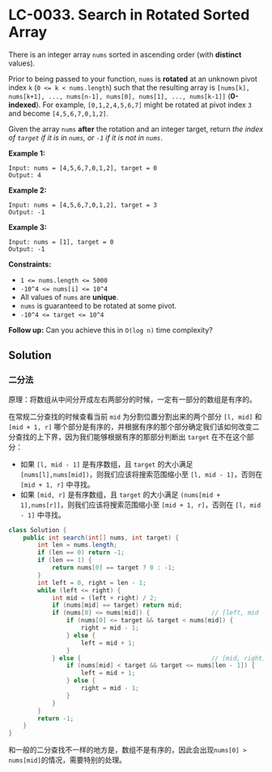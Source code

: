 # LC-0033. Search in Rotated Sorted Array

There is an integer array `nums` sorted in ascending order (with **distinct** values).

Prior to being passed to your function, `nums` is **rotated** at an unknown pivot index `k` (`0 <= k < nums.length`) such that the resulting array is `[nums[k], nums[k+1], ..., nums[n-1], nums[0], nums[1], ..., nums[k-1]]` (**0-indexed**). For example, `[0,1,2,4,5,6,7]` might be rotated at pivot index `3` and become `[4,5,6,7,0,1,2]`.

Given the array `nums` **after** the rotation and an integer target, return _the index of `target` if it is in `nums`, or `-1` if it is not in `nums`_.

**Example 1:**

```text
Input: nums = [4,5,6,7,0,1,2], target = 0
Output: 4
```

**Example 2:**

```text
Input: nums = [4,5,6,7,0,1,2], target = 3
Output: -1
```

**Example 3:**

```text
Input: nums = [1], target = 0
Output: -1
```

**Constraints:**

-   `1 <= nums.length <= 5000`
-   `-10^4 <= nums[i] <= 10^4`
-   All values of `nums` are **unique**.
-   `nums` is guaranteed to be rotated at some pivot.
-   `-10^4 <= target <= 10^4`

**Follow up:** Can you achieve this in `O(log n)` time complexity?

## Solution

### 二分法

原理：将数组从中间分开成左右两部分的时候，一定有一部分的数组是有序的。

在常规二分查找的时候查看当前 `mid` 为分割位置分割出来的两个部分 `[l, mid]` 和 `[mid + 1, r]` 哪个部分是有序的，并根据有序的那个部分确定我们该如何改变二分查找的上下界，因为我们能够根据有序的那部分判断出 `target` 在不在这个部分：

-   如果 `[l, mid - 1]` 是有序数组，且 `target` 的大小满足 `[nums[l],nums[mid])`，则我们应该将搜索范围缩小至 `[l, mid - 1]`，否则在 `[mid + 1, r]` 中寻找。
-   如果 `[mid, r]` 是有序数组，且 `target` 的大小满足 `(nums[mid + 1],nums[r]]`，则我们应该将搜索范围缩小至 `[mid + 1, r]`，否则在 `[l, mid - 1]` 中寻找。

```java
class Solution {
    public int search(int[] nums, int target) {
        int len = nums.length;
        if (len == 0) return -1;
        if (len == 1) {
            return nums[0] == target ? 0 : -1;
        }
        int left = 0, right = len - 1;
        while (left <= right) {
            int mid = (left + right) / 2;
            if (nums[mid] == target) return mid;
            if (nums[0] <= nums[mid]) {                 // [left, mid - 1]是有序数组
                if (nums[0] <= target && target < nums[mid]) {
                    right = mid - 1;
                } else {
                    left = mid + 1;
                }
            } else {                                    // [mid, right]是有序数组
                if (nums[mid] < target && target <= nums[len - 1]) {
                    left = mid + 1;
                } else {
                    right = mid - 1;
                }
            }
        }
        return -1;
    }
}
```

和一般的二分查找不一样的地方是，数组不是有序的，因此会出现`nums[0] > nums[mid]`的情况，需要特别的处理。

